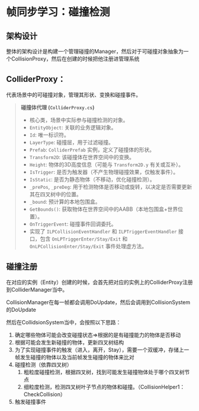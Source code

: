 # 帧同步学习：碰撞检测

## 架构设计

整体的架构设计是构建一个管理碰撞的Manager，然后对于可碰撞对象抽象为一个CollisionProxy，然后在创建的时候把他注册进管理系统

## **ColliderProxy**：

代表场景中的可碰撞对象，管理其形状、变换和碰撞事件。

> **碰撞体代理 (`ColliderProxy.cs`)**
>
> - 核心类，场景中实际参与碰撞检测的对象。
> - `EntityObject`: 关联的业务逻辑对象。
> - `Id`: 唯一标识符。
> - `LayerType`: 碰撞层，用于过滤碰撞。
> - `Prefab`: `ColliderPrefab` 实例，定义了碰撞体的形状。
> - `Transform2D`: 该碰撞体在世界空间中的变换。
> - `Height`: 物体的3D高度信息（可能与 `Transform2D.y` 有关或互补）。
> - `IsTrigger`: 是否为触发器（不产生物理碰撞效果，仅触发事件）。
> - `IsStatic`: 是否为静态物体（不移动，优化碰撞检测）。
> - `_prePos`, `_preDeg`: 用于检测物体是否移动或旋转，以决定是否需要更新其在四叉树中的位置。
> - `_bound`: 预计算的本地包围盒。
> - `GetBounds()`: 获取物体在世界空间中的AABB（本地包围盒+世界位置）。
> - `OnTriggerEvent`: 碰撞事件回调委托。
> - 实现了 `ILPCollisionEventHandler` 和 `ILPTriggerEventHandler` 接口，包含 `OnLPTriggerEnter/Stay/Exit` 和 `OnLPCollisionEnter/Stay/Exit` 事件处理虚方法。

## 碰撞注册

在对应的实例（Entity）创建的时候，会首先把对应的实例上的ColliderProxy注册到ColliderManager当中。

CollisionManager在每一帧都会调用DoUpdate，然后会调用到CollisionSystem的DoUpdate

然后在CollidsionSystem当中，会按照以下思路：

1. 确定哪些物体可能会改变碰撞状态=>根据的是有碰撞能力的物体是否移动
2. 根据可能会发生新碰撞的物体，更新四叉树结构
3. 为了实现碰撞事件的触发（进入，离开，Stay），需要一个双缓冲，存储上一帧发生碰撞的物体以及当前帧发生碰撞的物体来比对
4. 碰撞检测（依靠四叉树）
   1. 粗粒度碰撞检测，根据四叉树，找到可能发生碰撞物体处于哪个四叉树节点
   2. 细粒度检测，检测四叉树叶子节点的物体和碰撞。（CollisionHelper1：CheckCollision）
5. 触发碰撞事件